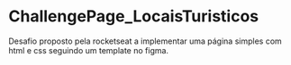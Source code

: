 # ChallengePage_LocaisTuristicos
Desafio proposto pela rocketseat a implementar uma página simples com html e css seguindo um template no figma.
